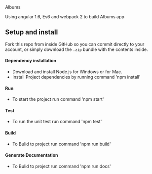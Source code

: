 Albums

Using angular 1.6, Es6 and webpack 2 to build Albums app 


## Setup and install

Fork this repo from inside GitHub so you can commit directly to your account, or simply download the `.zip` bundle with the contents inside.

#### Dependency installation

- Download and install Node.js for Windows or for Mac.
- Install Project dependencies by running command 'npm install'
#### Run

- To start the project run command 'npm start'

#### Test

- To run the unit test run command 'npm test'

#### Build

- To Bulid to project run command 'npm run build'

#### Generate Documentation 

- To Bulid to project run command 'npm run docs'